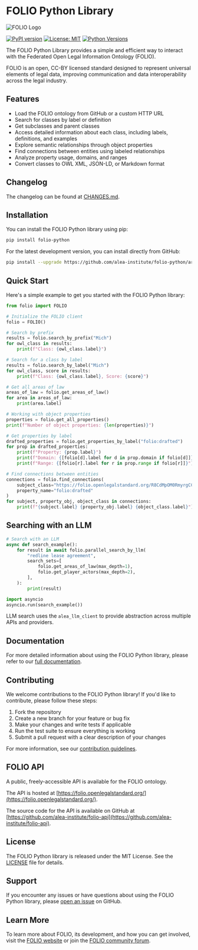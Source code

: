 # FOLIO Python Library

![FOLIO Logo](docs/_static/folio-logo.png)

[![PyPI version](https://badge.fury.io/py/folio-python.svg)](https://badge.fury.io/py/folio-python)
[![License: MIT](https://img.shields.io/badge/License-MIT-yellow.svg)](https://opensource.org/licenses/MIT)
[![Python Versions](https://img.shields.io/pypi/pyversions/folio-python.svg)](https://pypi.org/project/folio-python/)

The FOLIO Python Library provides a simple and efficient way to interact with the Federated Open Legal Information Ontology (FOLIO).

FOLIO is an open, CC-BY licensed standard designed to represent universal elements of legal data, improving communication and data interoperability across the legal industry.

## Features

- Load the FOLIO ontology from GitHub or a custom HTTP URL
- Search for classes by label or definition
- Get subclasses and parent classes
- Access detailed information about each class, including labels, definitions, and examples
- Explore semantic relationships through object properties
- Find connections between entities using labeled relationships
- Analyze property usage, domains, and ranges
- Convert classes to OWL XML, JSON-LD, or Markdown format

## Changelog
The changelog can be found at [CHANGES.md](CHANGES.md).

## Installation

You can install the FOLIO Python library using pip:

```bash
pip install folio-python
```

For the latest development version, you can install directly from GitHub:

```bash
pip install --upgrade https://github.com/alea-institute/folio-python/archive/refs/heads/main.zip
```

## Quick Start

Here's a simple example to get you started with the FOLIO Python library:

```python
from folio import FOLIO

# Initialize the FOLIO client
folio = FOLIO()

# Search by prefix
results = folio.search_by_prefix("Mich")
for owl_class in results:
    print(f"Class: {owl_class.label}")

# Search for a class by label
results = folio.search_by_label("Mich")
for owl_class, score in results:
    print(f"Class: {owl_class.label}, Score: {score}")

# Get all areas of law
areas_of_law = folio.get_areas_of_law()
for area in areas_of_law:
    print(area.label)

# Working with object properties
properties = folio.get_all_properties()
print(f"Number of object properties: {len(properties)}")

# Get properties by label
drafted_properties = folio.get_properties_by_label("folio:drafted")
for prop in drafted_properties:
    print(f"Property: {prop.label}")
    print(f"Domain: {[folio[d].label for d in prop.domain if folio[d]]}")
    print(f"Range: {[folio[r].label for r in prop.range if folio[r]]}")

# Find connections between entities
connections = folio.find_connections(
    subject_class="https://folio.openlegalstandard.org/R8CdMpOM0RmyrgCCvbpiLS0",  # Actor/Player
    property_name="folio:drafted"
)
for subject, property_obj, object_class in connections:
    print(f"{subject.label} {property_obj.label} {object_class.label}")
```

## Searching with an LLM

```python
# Search with an LLM
async def search_example():
    for result in await folio.parallel_search_by_llm(
        "redline lease agreement",
        search_sets=[
            folio.get_areas_of_law(max_depth=1),
            folio.get_player_actors(max_depth=2),
        ],
    ):
        print(result)

import asyncio
asyncio.run(search_example())
```

LLM search uses the `alea_llm_client` to provide abstraction across multiple APIs and providers.

## Documentation

For more detailed information about using the FOLIO Python library, please refer to our [full documentation](https://folio-python.readthedocs.io/).

## Contributing

We welcome contributions to the FOLIO Python library! If you'd like to contribute, please follow these steps:

1. Fork the repository
2. Create a new branch for your feature or bug fix
3. Make your changes and write tests if applicable
4. Run the test suite to ensure everything is working
5. Submit a pull request with a clear description of your changes

For more information, see our [contribution guidelines](CONTRIBUTING.md).

## FOLIO API
A public, freely-accessible API is available for the FOLIO ontology.

The API is hosted at [https://folio.openlegalstandard.org/](https://folio.openlegalstandard.org/).

The source code for the API is available on GitHub at [https://github.com/alea-institute/folio-api](https://github.com/alea-institute/folio-api).


## License

The FOLIO Python library is released under the MIT License. See the [LICENSE](LICENSE) file for details.

## Support

If you encounter any issues or have questions about using the FOLIO Python library, please [open an issue](https://github.com/alea-institute/folio-python/issues) on GitHub.

## Learn More

To learn more about FOLIO, its development, and how you can get involved, visit the [FOLIO website](https://openlegalstandard.org/) or join the [FOLIO community forum](https://discourse.openlegalstandard.org/).
